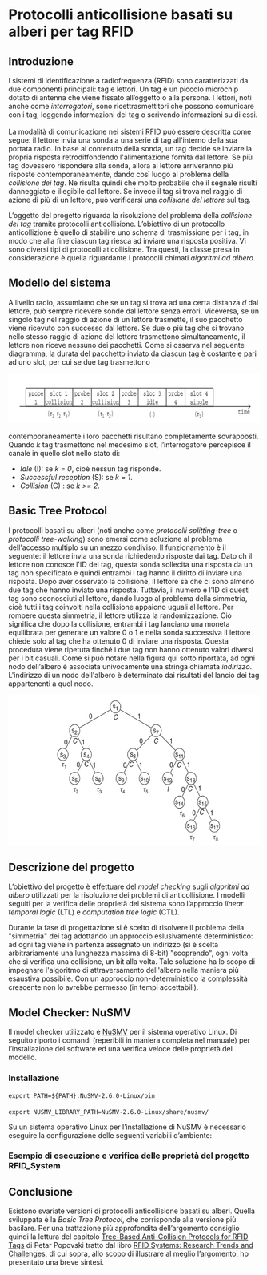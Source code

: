 # Protocolli anticollisione basati su alberi per tag RFID


## Introduzione 

I sistemi di identificazione a radiofrequenza (RFID) sono caratterizzati da due componenti principali: tag e lettori. Un tag è un piccolo microchip dotato di antenna che viene fissato all’oggetto o alla persona. I lettori, noti anche come _interrogatori_, sono ricettrasmettitori che possono comunicare con i tag, leggendo informazioni dei tag o scrivendo informazioni su di essi. <br>     
La modalità di comunicazione nei sistemi RFID può essere descritta come segue: il lettore invia una sonda a una serie di tag all'interno della sua portata radio. In base al contenuto della sonda, un tag decide se inviare la propria risposta retrodiffondendo l'alimentazione fornita dal lettore. Se più tag dovessero rispondere alla sonda, allora al lettore arriveranno più risposte contemporaneamente, dando così luogo al problema della _collisione dei tag_. Ne risulta quindi che molto probabile che il segnale risulti danneggiato e illegibile dal lettore. Se invece il tag si trova nel raggio di azione di più di un lettore, può verificarsi una _collisione del lettore_ sul tag. <br> 

L’oggetto del progetto riguarda la risoluzione del problema della _collisione dei tag_ tramite protocolli anticollisione. L’obiettivo di un protocollo anticollizione è quello di stabilire uno schema di trasmissione per i tag, in modo che alla fine ciascun tag riesca ad inviare una risposta positiva. Vi sono diversi tipi di protocolli aticollisione. Tra questi, la classe presa in considerazione è quella riguardante i protocolli chimati _algoritmi ad albero_.

## Modello del sistema

A livello radio, assumiamo che se un tag si trova ad una certa distanza _d_ dal lettore, può sempre ricevere sonde dal lettore senza errori. Viceversa, se un singolo tag nel raggio di azione di un lettore trasmette, il suo pacchetto viene ricevuto con successo dal lettore. Se due o più tag che si trovano nello stesso raggio di azione del lettore trasmettono simultaneamente, il lettore non riceve nessuno dei pacchetti. Come si osserva nel seguente diagramma, la durata del pacchetto inviato da ciascun tag è costante e pari ad uno slot, per cui se due tag trasmettono 

<img src="image/slot.jpg" alt="Slot_probe" width="700" height="100">

contemporaneamente  i loro pacchetti risultano completamente sovrapposti. Quando _k_ tag trasmettono nel medesimo slot, l’interrogatore percepisce il canale in quello slot nello stato di:

- _Idle_ (I): se _k = 0_, cioè nessun tag risponde.
- _Successful reception_ (S): se _k = 1_.
- _Collision_ (C) : se _k >= 2_.

## Basic Tree Protocol

I protocolli basati su alberi (noti anche come _protocolli splitting-tree_ o _protocolli tree-walking_) sono emersi come soluzione al problema dell'accesso multiplo su un mezzo condiviso. Il funzionamento è il seguente: il lettore invia una sonda richiedendo risposte dai tag. Dato ch il lettore non conosce l'ID dei tag, questa sonda sollecita una risposta da un tag non specificato e quindi entrambi i tag hanno il diritto di inviare una risposta. Dopo aver osservato la collisione, il lettore sa che ci sono almeno due tag che hanno inviato una risposta. Tuttavia, il numero e l'ID di questi tag sono sconosciuti al lettore, dando luogo al problema della simmetria, cioè tutti i tag coinvolti nella collisione appaiono uguali al lettore. Per rompere questa simmetria, il lettore utilizza la randomizzazione. Ciò significa che dopo la collisione, entrambi i tag lanciano una moneta equilibrata per generare un valore 0 o 1 e nella sonda successiva il lettore chiede solo al tag che ha ottenuto 0 di inviare una risposta. Questa procedura viene ripetuta finché i due tag non hanno ottenuto valori diversi per i bit casuali. Come si può notare nella figura qui sotto riportata, ad ogni nodo dell’albero è associata univocamente una stringa chiamata _indirizzo_. L'indirizzo di un nodo dell'albero è determinato dai risultati del lancio dei tag appartenenti a quel nodo.

<img src="image/tree.jpg" alt="Basic_tree" width="600" height="300">


## Descrizione del progetto 

L’obiettivo del progetto è effettuare del _model checking_ sugli _algoritmi ad albero_ utilizzati per la risoluzione dei problemi di anticollisione. I modelli seguiti per la verifica delle proprietà del sistema sono l’approccio _linear temporal logic_ (LTL) e _computation tree logic_ (CTL). <br> 

Durante la fase di progettazione si è scelto di risolvere il problema della "simmetria" dei tag adottando un approccio eslusivamente deterministico: ad ogni tag viene in partenza assegnato un indirizzo (si è scelta arbitrariamente una lunghezza massima di 8-bit) "scoprendo", ogni volta che si verifica una collisione, un bit alla volta. Tale soluzione ha lo scopo di impegnare l'algoritmo di attraversamento dell'albero nella maniera più esaustiva possibile. Con un approccio non-deterministico la complessità crescente non lo avrebbe permesso (in tempi accettabili).

## Model Checker: NuSMV

Il model checker utilizzato è [NuSMV](https://nusmv.fbk.eu/) per il sistema operativo Linux. Di seguito riporto i comandi (reperibili in maniera completa nel manuale) per l’installazione del software ed una verifica veloce delle proprietà del modello.

### Installazione

```
export PATH=${PATH}:NuSMV-2.6.0-Linux/bin

export NUSMV_LIBRARY_PATH=NuSMV-2.6.0-Linux/share/nusmv/
```

Su un sistema operativo Linux per l’installazione di NuSMV è necessario eseguire la configurazione delle seguenti variabili d’ambiente:

### Esempio di esecuzione e verifica delle proprietà del progetto RFID_System

## Conclusione

Esistono svariate versioni di protocolli anticollisione basati su alberi. Quella sviluppata è la _Basic Tree Protocol_, che corrisponde alla versione più basilare. Per una trattazione più approfondita dell’argomento consiglio quindi la lettura del capitolo [Tree-Based Anti-Collision Protocols for RFID Tags](https://onlinelibrary.wiley.com/doi/abs/10.1002/9780470665251.ch8)  di Petar Popovski tratto dal libro [RFID Systems: Research Trends and Challenges](https://onlinelibrary.wiley.com/doi/book/10.1002/9780470665251), di cui sopra, allo scopo di illustrare al meglio l’argomento, ho presentato una breve sintesi.

